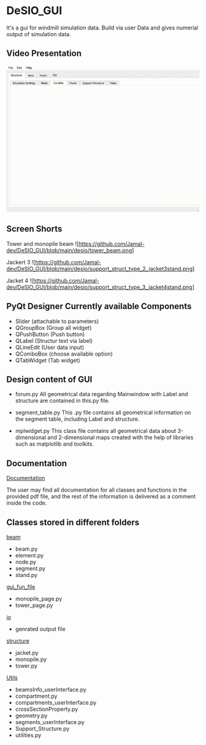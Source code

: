 
# DeSIO_GUI

It's a gui for windmill simulation data. Build via user Data and gives numerial output of simulation data.



## Video Presentation

![Demo GUI Representation](https://github.com/Jamal-dev/DeSIO_GUI/blob/main/desio/DeSIO-2022-04-18-21-20-07.gif)


## Screen Shorts

Tower and monopile beam
![https://github.com/Jamal-dev/DeSIO_GUI/blob/main/desio/tower_beam.png]

Jackert 3
![https://github.com/Jamal-dev/DeSIO_GUI/blob/main/desio/support_struct_type_2_jacket3stand.png]

Jacket 4
![https://github.com/Jamal-dev/DeSIO_GUI/blob/main/desio/support_struct_type_3_jacket4stand.png]


## PyQt Designer Currently available Components

- Slider (attachable to parameters)
- QGroupBox (Group all widget)
- QPushButton (Push button)
- QLabel (Structur text via label) 
- QLineEdit (User data input)
- QComboBox (choose available option)
- QTabWidget (Tab widget)


## Design content of GUI 
- forum.py
All geometrical data regarding Mainwindow with Label and structure are contained in this.py file.

- segment_table.py
This .py file contains all geometrical information on the segment table, including Label and structure.

- mplwidget.py
This class file contains all geometrical data about 3-dimensional and 2-dimensional maps created with the help of libraries such as matplotlib and toolkits.



## Documentation

[Documentation](https://github.com/Jamal-dev/DeSIO_GUI/blob/main/DeSIO.pdf)

The user may find all documentation for all classes and functions in the provided pdf file, and the rest of the information is delivered as a comment inside the code.


## Classes stored in different folders

[beam](https://github.com/Jamal-dev/DeSIO_GUI/tree/main/beam)
- beam.py
- element.py
- node.py
- segment.py
- stand.py

[gui_fun_file](https://github.com/Jamal-dev/DeSIO_GUI/tree/main/gui_fun_files)
- monopile_page.py
- tower_page.py

[io](https://github.com/Jamal-dev/DeSIO_GUI/tree/main/io)
- genrated output file

[structure](https://github.com/Jamal-dev/DeSIO_GUI/tree/main/structure)
- jacket.py
- monopile.py
- tower.py

[Utils](https://github.com/Jamal-dev/DeSIO_GUI/tree/main/Utils)
- beamsInfo_userInterface.py
- compartment.py
- compartments_userInterface.py
- crossSectionProperty.py
- geometry.py
- segments_userInterface.py
- Support_Structure.py
- utilities.py


